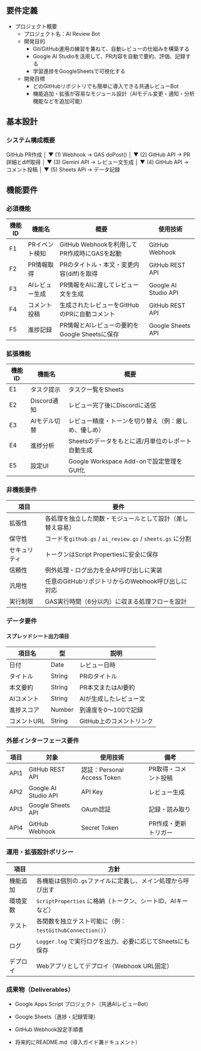 ## 要件定義

- プロジェクト概要
	- プロジェクト名：AI Review Bot
	- 開発目的
		- Git/GitHub運用の練習を兼ねて、自動レビューの仕組みを構築する
		- Google AI Studioを活用して、PR内容を自動で要約、評価、記録する
		- 学習進捗をGoogleSheetsで可視化する
	- 開発目標
		- どのGitHubリポジトリでも簡単に導入できる共通レビューBot
		- 機能追加・拡張が容易なモジュール設計（AIモデル変更・通知・分析機能などを追加可能）

## 基本設計

### システム構成概要
GitHub PR作成
   │
   ▼
(1) Webhook → GAS doPost()
   │
   ▼
(2) GitHub API → PR詳細とdiff取得
   │
   ▼
(3) Gemini API → レビュー文生成
   │
   ▼
(4) GitHub API → コメント投稿
   │
   ▼
(5) Sheets API → データ記録



  

  

## 機能要件

### 必須機能
  
| 機能ID | 機能名      | 概要                              | 使用技術           |
| ---- | -------- | ------------------------------- | -------------- |
| F1   | PRイベント検知 | GitHub Webhookを利用してPR作成時にGASを起動 | GitHub Webhook |
|F2|PR情報取得|PRのタイトル・本文・変更内容(diff)を取得|GitHub REST API|
|F3|AIレビュー生成|PR情報をAIに渡してレビュー文を生成|Google AI Studio API|
|F4|コメント投稿|生成されたレビューをGitHubのPRに自動コメント|GitHub REST API|
|F5|進捗記録|PR情報とAIレビューの要約をGoogle Sheetsに保存|Google Sheets API|
 
### 拡張機能

| **機能ID** | **機能名**   | **概要**                            |
| -------- | --------- | --------------------------------- |
| E1       | タスク提示     | タスク一覧をSheets                      |
| E2       | Discord通知 | レビュー完了後にDiscordに送信                |
| E3       | AIモデル切替   | レビュー精度・トーンを切り替え（例：厳しめ、優しめ）        |
| E4       | 進捗分析      | Sheetsのデータをもとに週/月単位のレポート自動生成      |
| E5       | 設定UI      | Google Workspace Add-onで設定管理をGUI化 |

  

### 非機能要件

|項目|要件|
|---|---|
|拡張性|各処理を独立した関数・モジュールとして設計（差し替え容易）|
|保守性|コードを`github.gs` / `ai_review.gs` / `sheets.gs` に分割|
|セキュリティ|トークンはScript Propertiesに安全に保存|
|信頼性|例外処理・ログ出力を全API呼び出しに実装|
|汎用性|任意のGitHubリポジトリからのWebhook呼び出しに対応|
|実行制限|GAS実行時間（6分以内）に収まる処理フローを設計|

### データ要件
#### スプレッドシート出力項目
| 項目名     | 型      | 説明              |
| ------- | ------ | --------------- |
| 日付      | Date   | レビュー日時          |
| タイトル    | String | PRのタイトル         |
| 本文要約    | String | PR本文またはAI要約     |
| AIコメント  | String | AIが生成したレビュー文    |
| 進捗スコア   | Number | 到達度を0〜100で記録    |
| コメントURL | String | GitHub上のコメントリンク |


### 外部インターフェース要件

|項目|対象|使用技術|備考|
|---|---|---|---|
|API1|GitHub REST API|認証：Personal Access Token|PR取得・コメント投稿|
|API2|Google AI Studio API|API Key|レビュー生成|
|API3|Google Sheets API|OAuth認証|記録・読み取り|
|API4|GitHub Webhook|Secret Token|PR作成・更新トリガー|
### 運用・拡張設計ポリシー

|項目|方針|
|---|---|
|機能追加|各機能は個別の`.gs`ファイルに定義し、メイン処理から呼び出す|
|環境変数|`ScriptProperties` に格納（トークン、シートID、AIキーなど）|
|テスト|各関数を独立テスト可能に（例：`testGithubConnection()`）|
|ログ|`Logger.log` で実行ログを出力、必要に応じてSheetsにも保存|
|デプロイ|Webアプリとしてデプロイ（Webhook URL固定）|
### 成果物（Deliverables）

- Google Apps Script プロジェクト（共通AIレビューBot）
    
- Google Sheets（進捗・記録管理）
    
- GitHub Webhook設定手順書
    
- 将来的にREADME.md（導入ガイド兼ドキュメント）